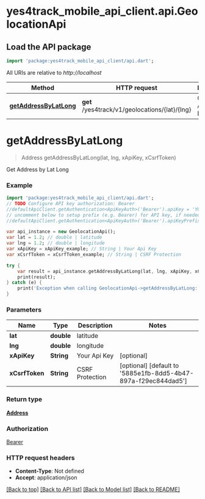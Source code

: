 # yes4track_mobile_api_client.api.GeolocationApi

## Load the API package
```dart
import 'package:yes4track_mobile_api_client/api.dart';
```

All URIs are relative to *http://localhost*

Method | HTTP request | Description
------------- | ------------- | -------------
[**getAddressByLatLong**](GeolocationApi.md#getaddressbylatlong) | **get** /yes4track/v1/geolocations/{lat}/{lng} | Get Address by Lat Long


# **getAddressByLatLong**
> Address getAddressByLatLong(lat, lng, xApiKey, xCsrfToken)

Get Address by Lat Long

### Example 
```dart
import 'package:yes4track_mobile_api_client/api.dart';
// TODO Configure API key authorization: Bearer
//defaultApiClient.getAuthentication<ApiKeyAuth>('Bearer').apiKey = 'YOUR_API_KEY';
// uncomment below to setup prefix (e.g. Bearer) for API key, if needed
//defaultApiClient.getAuthentication<ApiKeyAuth>('Bearer').apiKeyPrefix = 'Bearer';

var api_instance = new GeolocationApi();
var lat = 1.2; // double | latitude
var lng = 1.2; // double | longitude
var xApiKey = xApiKey_example; // String | Your Api Key
var xCsrfToken = xCsrfToken_example; // String | CSRF Protection

try { 
    var result = api_instance.getAddressByLatLong(lat, lng, xApiKey, xCsrfToken);
    print(result);
} catch (e) {
    print('Exception when calling GeolocationApi->getAddressByLatLong: $e\n');
}
```

### Parameters

Name | Type | Description  | Notes
------------- | ------------- | ------------- | -------------
 **lat** | **double**| latitude | 
 **lng** | **double**| longitude | 
 **xApiKey** | **String**| Your Api Key | [optional] 
 **xCsrfToken** | **String**| CSRF Protection | [optional] [default to '5885e1fb-8dd5-4b47-897a-f29ec844dad5']

### Return type

[**Address**](Address.md)

### Authorization

[Bearer](../README.md#Bearer)

### HTTP request headers

 - **Content-Type**: Not defined
 - **Accept**: application/json

[[Back to top]](#) [[Back to API list]](../README.md#documentation-for-api-endpoints) [[Back to Model list]](../README.md#documentation-for-models) [[Back to README]](../README.md)

